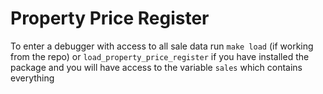 Property Price Register
=======================

To enter a debugger with access to all sale data run `make load` (if working from the repo) or `load_property_price_register` if you have installed the package and you will have access to the variable `sales` which contains everything
